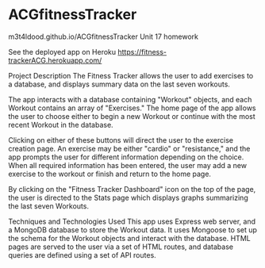 # ACGfitnessTracker
m3t4ldood.github.io/ACGfitnessTracker
Unit 17 homework

See the deployed app on Heroku https://fitness-trackerACG.herokuapp.com/

Project Description
The Fitness Tracker allows the user to add exercises to a database, and displays summary data on the last seven workouts.

The app interacts with a database containing "Workout" objects, and each Workout contains an array of "Exercises." The home page of the app allows the user to choose either to begin a new Workout or continue with the most recent Workout in the database. 

Clicking on either of these buttons will direct the user to the exercise creation page. An exercise may be either "cardio" or "resistance," and the app prompts the user for different information depending on the choice. When all required information has been entered, the user may add a new exercise to the workout or finish and return to the home page.

By clicking on the "Fitness Tracker Dashboard" icon on the top of the page, the user is directed to the Stats page which displays graphs summarizing the last seven Workouts. 

Techniques and Technologies Used
This app uses Express web server, and a MongoDB database to store the Workout data. It uses Mongoose to set up the schema for the Workout objects and interact with the database. HTML pages are served to the user via a set of HTML routes, and database queries are defined using a set of API routes.